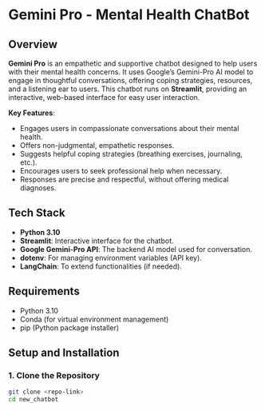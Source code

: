 # Gemini Pro - Mental Health ChatBot

## Overview

**Gemini Pro** is an empathetic and supportive chatbot designed to help users with their mental health concerns. It uses Google’s Gemini-Pro AI model to engage in thoughtful conversations, offering coping strategies, resources, and a listening ear to users. This chatbot runs on **Streamlit**, providing an interactive, web-based interface for easy user interaction.

**Key Features**:
- Engages users in compassionate conversations about their mental health.
- Offers non-judgmental, empathetic responses.
- Suggests helpful coping strategies (breathing exercises, journaling, etc.).
- Encourages users to seek professional help when necessary.
- Responses are precise and respectful, without offering medical diagnoses.

## Tech Stack

- **Python 3.10**
- **Streamlit**: Interactive interface for the chatbot.
- **Google Gemini-Pro API**: The backend AI model used for conversation.
- **dotenv**: For managing environment variables (API key).
- **LangChain**: To extend functionalities (if needed).

## Requirements

- Python 3.10
- Conda (for virtual environment management)
- pip (Python package installer)

## Setup and Installation

### 1. Clone the Repository

```bash
git clone <repo-link>
cd new_chatbot
